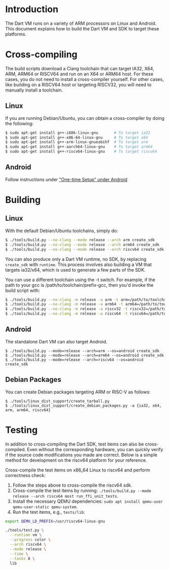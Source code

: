 # Introduction

The Dart VM runs on a variety of ARM processors on Linux and Android. This document explains how to build the Dart VM and SDK to target these platforms.

# Cross-compiling

The build scripts download a Clang toolchain that can target IA32, X64, ARM, ARM64 or RISCV64 and run on an X64 or ARM64 host. For these cases, you do not need to install a cross-compiler yourself. For other cases, like building on a RISCV64 host or targeting RISCV32, you will need to manually install a toolchain.

## Linux

If you are running Debian/Ubuntu, you can obtain a cross-compiler by doing the following:	

```bash
$ sudo apt-get install g++-i686-linux-gnu       # To target ia32
$ sudo apt-get install g++-x86-64-linux-gnu     # To target x64
$ sudo apt-get install g++-arm-linux-gnueabihf  # To target arm
$ sudo apt-get install g++-aarch64-linux-gnu    # To target arm64
$ sudo apt-get install g++-riscv64-linux-gnu    # To target riscv64
```

## Android

Follow instructions under ["One-time Setup" under Android](Building-the-Dart-VM-for-Android)

# Building

## Linux

With the default Debian/Ubuntu toolchains, simply do:

```bash
$ ./tools/build.py --no-clang --mode release --arch arm create_sdk
$ ./tools/build.py --no-clang --mode release --arch arm64 create_sdk
$ ./tools/build.py --no-clang --mode release --arch riscv64 create_sdk
```

You can also produce only a Dart VM runtime, no SDK, by replacing `create_sdk` with `runtime`. This process involves also building a VM that targets ia32/x64, which is used to generate a few parts of the SDK.

You can use a different toolchain using the -t switch. For example, if the path to your gcc is /path/to/toolchain/prefix-gcc, then you'd invoke the build script with:

```bash
$ ./tools/build.py --no-clang -m release -a arm -t arm=/path/to/toolchain/prefix create_sdk
$ ./tools/build.py --no-clang -m release -a arm64 -t arm64=/path/to/toolchain/prefix create_sdk
$ ./tools/build.py --no-clang -m release -a riscv32 -t riscv32=/path/to/toolchain/prefix create_sdk
$ ./tools/build.py --no-clang -m release -a riscv64 -t riscv64=/path/to/toolchain/prefix create_sdk
```

## Android

The standalone Dart VM can also target Android.

```
$ ./tools/build.py --mode=release --arch=arm --os=android create_sdk
$ ./tools/build.py --mode=release --arch=arm64 --os=android create_sdk
$ ./tools/build.py --mode=release --arch=riscv64 --os=android create_sdk
```

## Debian Packages

You can create Debian packages targeting ARM or RISC-V as follows:

```
$ ./tools/linux_dist_support/create_tarball.py
$ ./tools/linux_dist_support/create_debian_packages.py -a {ia32, x64, arm, arm64, riscv64}
```

# Testing

In addition to cross-compiling the Dart SDK, test items can also be cross-compiled. Even without the corresponding hardware, you can quickly verify if the source code modifications you made are correct. Below is a simple method for development on the riscv64 platform for your reference.

Cross-compile the test items on x86_64 Linux to riscv64 and perform correctness check:
1. Follow the steps above to cross-compile the riscv64 sdk.
2. Cross-compile the test items by running: `./tools/build.py --mode release --arch riscv64 most run_ffi_unit_tests`.
3. Install the necessary QEMU dependencies: `sudo apt install qemu-user qemu-user-static qemu-system`.
4. Run the test items, e.g., `tests/lib`:

```bash
export QEMU_LD_PREFIX=/usr/riscv64-linux-gnu

./tools/test.py \
  --runtime vm \
  --progress color \
  --arch riscv64 \
  --mode release \
  --time \
  --tasks 8 \
  lib
```